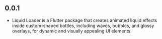 ## 0.0.1

* Liquid Loader is a Flutter package that creates animated liquid effects inside custom-shaped bottles, including waves, bubbles, and glossy overlays, for dynamic and visually appealing UI elements.
